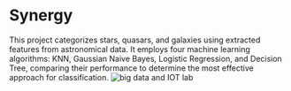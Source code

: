 # Synergy
This project categorizes stars, quasars, and galaxies using extracted features from astronomical data. It employs four machine learning algorithms: KNN, Gaussian Naive Bayes, Logistic Regression, and Decision Tree, comparing their performance to determine the most effective approach for classification.
![big data and IOT lab](https://github.com/Mimimomo001/Synergy/assets/76520207/2f2d93f2-5266-4ac2-81ee-01c02e90db77)
